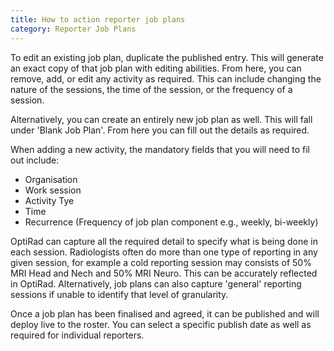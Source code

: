 ```yaml
---
title: How to action reporter job plans
category: Reporter Job Plans
---
```

To edit an existing job plan, duplicate the published entry. This will generate an exact copy of that job plan with editing abilities. From here, you can remove, add, or edit any activity as required. This can include changing the nature of the sessions, the time of the session, or the frequency of a session. 

Alternatively, you can create an entirely new job plan as well. This will fall under 'Blank Job Plan'. From here you can fill out the details as required.

When adding a new activity, the mandatory fields that you will need to fil out include:

* Organisation 
* Work session 
* A﻿ctivity Tye
* T﻿ime
* Recurrence (Frequency of job plan component e.g., weekly, bi-weekly)

O﻿ptiRad can capture all the required detail to specify what is being done in each session. Radiologists often do more than one type of reporting in any given session, for example a cold reporting session may consists of 50% MRI Head and Nech and 50% MRI Neuro. This can be accurately reflected in OptiRad. Alternatively, job plans can also capture 'general' reporting sessions if unable to identify that level of granularity. 

Once a job plan has been finalised and agreed, it can be published and will deploy live to the roster. You can select a specific publish date as well as required for individual reporters.
